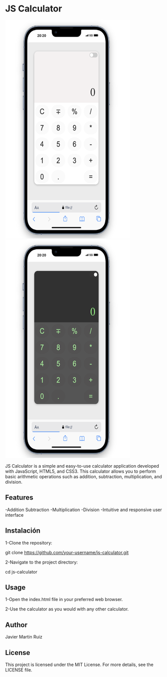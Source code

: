 # JS Calculator

<img src="./assets/Captura de pantalla 2024-07-25 a las 20.37.27.png" width=400rem height=700rem alt="Calculator" />
<img src="./assets/Captura de pantalla 2024-07-25 a las 20.37.54.png" width=400rem height=700rem alt="Calculator" />


JS Calculator is a simple and easy-to-use calculator application developed with JavaScript,
HTML5, and CSS3. This calculator allows you to perform basic arithmetic operations such as
addition, subtraction, multiplication, and division.

## Features

-Addition
Subtraction
-Multiplication
-Division
-Intuitive and responsive user interface

## Instalación

1-Clone the repository:

git clone https://github.com/your-username/js-calculator.git

2-Navigate to the project directory:

cd js-calculator

## Usage

1-Open the index.html file in your preferred web browser.

2-Use the calculator as you would with any other calculator.

## Author
Javier Martin Ruiz

## License

This project is licensed under the MIT License. For more details, see the LICENSE file.

